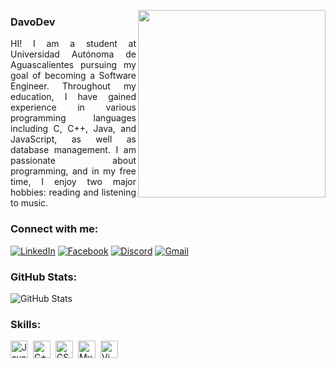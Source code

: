 <img align="right" height="300"
    src="https://cdn-icons-png.freepik.com/512/7783/7783107.png">
### **DavoDev**
<p align="justify">HI! I am a student at Universidad Autónoma de Aguascalientes pursuing my goal of becoming a
    Software Engineer. Throughout my education, I have gained experience in various programming languages including C, C++,
    Java, and JavaScript, as well as database management. I am passionate about programming, and in my free time, I
    enjoy two major hobbies: reading and listening to music.  
</p>

### Connect with me:
[![LinkedIn](https://img.shields.io/badge/LinkedIn-%23E31C25?style=flat-square&logo=linkedin&logoColor=white)](https://www.linkedin.com/in/juan-pablo-jimenez-66a0662ba/)
[![Facebook](https://img.shields.io/badge/Facebook-%23E31C25?style=flat-square&logo=facebook&logoColor=white)](https://www.facebook.com/juanpablo.jimenez.507027/)
[![Discord](https://img.shields.io/badge/Discord-%23E31C25?style=flat-square&logo=discord&logoColor=white)](https://discord.gg/ARHF8CyGzb) 
[![Gmail](https://img.shields.io/badge/Gmail-%23E31C25?style=flat-square&logo=discord&logoColor=white)](https://discord.gg/ARHF8CyGzb) 
### GitHub Stats:
![GitHub Stats](https://github-readme-stats.vercel.app/api?username=DavoDev-Hub&show_icons=true&theme=onedark)


### Skills: 
<div style="display: flex; flex-wrap: wrap; gap: 4px; justify-content: left;">
  <img src="https://img.shields.io/badge/JavaScript-%23E31C25?style=for-the-badge&logo=javascript&logoColor=white" height="28" alt="JavaScript" style="margin-right: 4px;">
  <img src="https://img.shields.io/badge/C++-%23E31C25?style=for-the-badge&logo=cplusplus&logoColor=white" height="28" alt="C++" style="margin-right: 4px;">
  <img src="https://img.shields.io/badge/CSS-%23E31C25?style=for-the-badge&logo=css3&logoColor=white" height="28" alt="CSS" style="margin-right: 4px;">
  <img src="https://img.shields.io/badge/MySQL-%23E31C25?style=for-the-badge&logo=mysql&logoColor=white" height="28" alt="MySQL" style="margin-right: 4px;">
  <img src="https://img.shields.io/badge/Vim-%23E31C25?style=for-the-badge&logo=vim&logoColor=white" height="28" alt="Vim" style="margin-right: 4px;">
</div>



<!-- 
<img src="https://img.shields.io/badge/TypeScript-21232A?logo=typescript&logoColor=white" height="28" alt="TypeScript" style="margin-right: 4px"> 
<img src="https://img.shields.io/badge/React-21232A?logo=react&logoColor=ffffff" height="28" alt="React" style="margin-right: 4px"> 
<img src="https://img.shields.io/badge/Tailwind_CSS-21232A?logo=tailwind-css&logoColor=white" height="28" alt="Tailwind CSS" style="margin-right: 4px"> <img src="https://img.shields.io/badge/Three.js-21232A?logo=three.js&logoColor=white" height="28" alt="Three.js" style="margin-right: 4px">
<img src="https://img.shields.io/badge/Node.js-21232A?logo=node.js&logoColor=white" height="28" alt="Node.js" style="margin-right: 4px">
<img src="https://img.shields.io/badge/Python-21232A?logo=python&logoColor=white" height="28" alt="Python" style="margin-right: 4px">
<img src="https://img.shields.io/badge/Shell-21232A?logo=gnu-bash&logoColor=white" height="28" alt="Shell" style="margin-right: 4px">
<img src="https://img.shields.io/badge/PostgreSQL-21232A?logo=postgresql&logoColor=white" height="28" alt="PostgreSQL" style="margin-right: 4px">
<img src="https://img.shields.io/badge/MySQL-21232A?logo=mysql&logoColor=red" height="28" alt="MySQL" style="margin-right: 4px">
<img src="https://img.shields.io/badge/MongoDB-21232A?logo=mongodb&logoColor=white" height="28" alt="MongoDB" style="margin-right: 4px">
<img src="https://img.shields.io/badge/D3.js-21232A?logo=d3.js&logoColor=white" height="28" alt="D3.js" style="margin-right: 4px">
<img src="https://img.shields.io/badge/Figma-21232A?logo=figma&logoColor=white" height="28" alt="Figma" style="margin-right: 4px">
<img src="https://img.shields.io/badge/Postman-21232A?logo=postman&logoColor=red" height="28" alt="Postman" style="margin-right: 4px">
<img src="https://img.shields.io/badge/Visual_Studio_Code-21232A?logo=visual-studio-code&logoColor=white" height="28" alt="Visual Studio Code" style="margin-right: 4px">
-->


